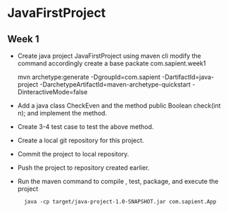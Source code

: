 # JavaFirstProject

## Week 1

 - Create java project JavaFirstProject using maven cli modify the command accordingly create a base packate com.sapient.week1
	
	mvn archetype:generate -DgroupId=com.sapient -DartifactId=java-project   -DarchetypeArtifactId=maven-archetype-quickstart -DinteractiveMode=false

- Add a java class CheckEven and the method  public Boolean check(int n); and implement the method.
- Create 3-4 test case to test the above method.
- Create a local git repository for this project.
- Commit the project  to local repository.
- Push the project to repository created earlier.
- Run the maven command to compile , test, package, and execute the project

		java -cp target/java-project-1.0-SNAPSHOT.jar com.sapient.App

